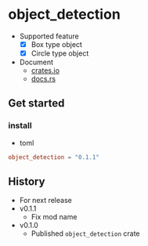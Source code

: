 # object_detection

- Supported feature
  - [x] Box type object
  - [x] Circle type object
- Document
  - [crates.io](https://crates.io/crates/object_detection)
  - [docs.rs](https://docs.rs/object_detection)

## Get started
### install

- toml

```toml
object_detection = "0.1.1"
```

## History

- For next release
- v0.1.1
  - Fix mod name
- v0.1.0
  - Published `object_detection` crate

